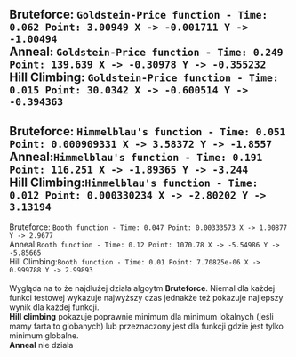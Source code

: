 Bruteforce: `Goldstein-Price function - Time: 0.062 Point: 3.00949 X -> -0.001711 Y -> -1.00494` <br>
Anneal: `Goldstein-Price function - Time: 0.249 Point: 139.639 X -> -0.30978 Y -> -0.355232`<br>
Hill Climbing: `Goldstein-Price function - Time: 0.015 Point: 30.0342 X -> -0.600514 Y -> -0.394363`<br>
---------------------------------------------
Bruteforce: `Himmelblau's function - Time: 0.051 Point: 0.000909331 X -> 3.58372 Y -> -1.8557`<br>
Anneal:`Himmelblau's function - Time: 0.191 Point: 116.251 X -> -1.89365 Y -> -3.244`<br>
Hill Climbing:`Himmelblau's function - Time: 0.012 Point: 0.000330234 X -> -2.80202 Y -> 3.13194`<br>
---------------------------------------------
Bruteforce: `Booth function - Time: 0.047 Point: 0.00333573 X -> 1.00877 Y -> 2.9677`<br>
Anneal:`Booth function - Time: 0.12 Point: 1070.78 X -> -5.54986 Y -> -5.85665`<br>
Hill Climbing:`Booth function - Time: 0.01 Point: 7.70825e-06 X -> 0.999788 Y -> 2.99893`<br>
<br>
Wygląda na to że najdłużej działa algoytm **Bruteforce**. Niemal dla każdej funkci testowej wykazuje najwyższy czas
jednakże też pokazuje najlepszy wynik dla każdej funkcji.<br>
**Hill climbing** pokazuje poprawnie minimum dla minimum lokalnych (jeśli mamy farta to globanych) lub przeznaczony
jest dla funkcji gdzie jest tylko minimum globalne. <br>
**Anneal** nie działa